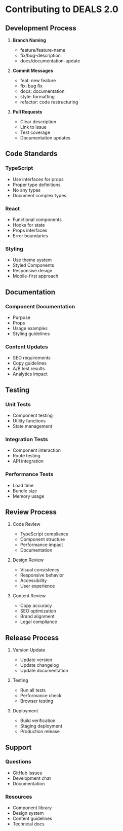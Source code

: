 # Contributing to DEALS 2.0

## Development Process

1. **Branch Naming**
   - feature/feature-name
   - fix/bug-description
   - docs/documentation-update

2. **Commit Messages**
   - feat: new feature
   - fix: bug fix
   - docs: documentation
   - style: formatting
   - refactor: code restructuring

3. **Pull Requests**
   - Clear description
   - Link to issue
   - Test coverage
   - Documentation updates

## Code Standards

### TypeScript
- Use interfaces for props
- Proper type definitions
- No any types
- Document complex types

### React
- Functional components
- Hooks for state
- Props interfaces
- Error boundaries

### Styling
- Use theme system
- Styled Components
- Responsive design
- Mobile-first approach

## Documentation

### Component Documentation
- Purpose
- Props
- Usage examples
- Styling guidelines

### Content Updates
- SEO requirements
- Copy guidelines
- A/B test results
- Analytics impact

## Testing

### Unit Tests
- Component testing
- Utility functions
- State management

### Integration Tests
- Component interaction
- Route testing
- API integration

### Performance Tests
- Load time
- Bundle size
- Memory usage

## Review Process

1. Code Review
   - TypeScript compliance
   - Component structure
   - Performance impact
   - Documentation

2. Design Review
   - Visual consistency
   - Responsive behavior
   - Accessibility
   - User experience

3. Content Review
   - Copy accuracy
   - SEO optimization
   - Brand alignment
   - Legal compliance

## Release Process

1. Version Update
   - Update version
   - Update changelog
   - Update documentation

2. Testing
   - Run all tests
   - Performance check
   - Browser testing

3. Deployment
   - Build verification
   - Staging deployment
   - Production release

## Support

### Questions
- GitHub Issues
- Development chat
- Documentation

### Resources
- Component library
- Design system
- Content guidelines
- Technical docs
